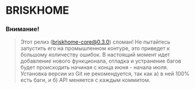 # BRISKHOME

### Внимание!
> Этот релиз (briskhome-core@0.3.0) сломан! Не пытайтесь запустить его на промышленном контуре, это приведет к большому количеству ошибок. В настоящий момент идет добавление нового функционала, отладка и устранение багов будет происходить начиная с конца июня - начала июля.  
Установка версии из Git не рекомендуется, так как а) в ней 100% есть баги, и б) API меняется с каждым коммитом.
